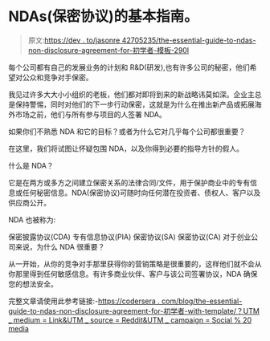 # NDAs(保密协议)的基本指南。

> 原文:[https://dev . to/jasonre 42705235/the-essential-guide-to-ndas-non-disclosure-agreement-for-初学者-模板-290l](https://dev.to/jasonre42705235/the-essential-guide-to-ndas-non-disclosure-agreement-for-beginners-with-template-290l)

每个公司都有自己的发展业务的计划和 R&D(研发),也有许多公司的秘密，他们希望对公众和竞争对手保密。

我见过许多大大小小组织的老板，他们都对即将到来的新战略讳莫如深。企业主总是保持警惕，同时对他们的下一步行动保密，这就是为什么在推出新产品或拓展海外市场之前，他们与所有参与项目的人签署 NDA。

如果你们不熟悉 NDA 和它的目标？或者为什么它对几乎每个公司都很重要？

在这里，我们将试图让怀疑包围 NDA，以及你得到必要的指导方针的假人。

什么是 NDA？

它是在两方或多方之间建立保密关系的法律合同/文件，用于保护商业中的专有信息或任何秘密信息。NDA(保密协议)可随时向任何潜在投资者、债权人、客户以及供应商公开。

NDA 也被称为:

保密披露协议(CDA)
专有信息协议(PIA)
保密协议(SA)
保密协议(CA)
对于创业公司来说，为什么 NDA 很重要？

从一开始，从你的竞争对手那里获得你的营销策略是很重要的，这样他们就不会从你那里得到任何敏感信息。有许多商业伙伴、客户与该公司签署协议，NDA 确保您的想法安全。

完整文章请使用此参考链接:-[https://codersera . com/blog/the-essential-guide-to-ndas-non-disclosure-agreement-for-初学者-with-template/？UTM _ medium = Link&UTM _ source = Reddit&UTM _ campaign = Social % 20 media](https://codersera.com/blog/the-essential-guide-to-ndas-non-disclosure-agreement-for-beginners-with-template/?utm_medium=Link&utm_source=reddit&utm_campaign=Social%20Media)